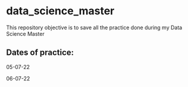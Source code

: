 # data_science_master 

This repository objective is to save all the practice done during my Data Science Master 

## Dates of practice:

05-07-22 

06-07-22 

